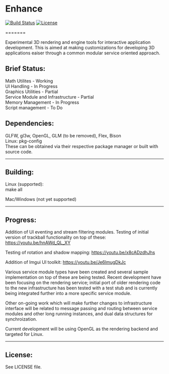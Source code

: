 # Enhance

[![Build Status](https://travis-ci.org/bilbil/enhance.svg?branch=master)](https://travis-ci.org/bilbil/enhance)
[![License](https://img.shields.io/:license-bsd-blue.svg?style=round-square)](https://github.com/bilbil/enhance/blob/master/LICENSE.txt)

=======

Experimental 3D rendering and engine tools for interactive application development. This is aimed at making customizations for developing 3D applications eaiser through a common modular service oriented approach.

## Brief Status:

Math Utilites  - Working  
UI Handling  - In Progress  
Graphics Utilities  - Partial  
Service Module and Infrastructure - Partial  
Memory Management  - In Progress  
Script management  - To Do  

## Dependencies:

GLFW, gl3w, OpenGL, GLM (to be removed), Flex, Bison  
Linux: pkg-config  
These can be obtained via their respective package manager or built with source code.

--------------------------------------------

## Building:

Linux (supported):  
make all

Mac/Windows (not yet supported)

--------------------------------------------

## Progress:

Addition of UI eventing and stream filtering modules. Testing of initial version of trackball functionality on top of these:
https://youtu.be/hnAWd_QL_XY

Testing of rotation and shadow mapping:
https://youtu.be/x8cADzdhJhs

Addition of Imgui UI toolkit:
https://youtu.be/Je6lmugDkJc

Various service module types have been created and several sample implementation on top of these are being tested. Recent development have been focusing on the rendering service; initial port of older rendering code to the new infrastructure has been tested with a test stub and is currently being integrated further into a more specific service module.

Other on-going work which will make further changes to infrastructure interface will be related to message passing and routing between service modules and other long running instances, and dual data structures for synchroization.

Current development will be using OpenGL as the rendering backend and targeted for Linux.

--------------------------------------------

## License:

See LICENSE file.
